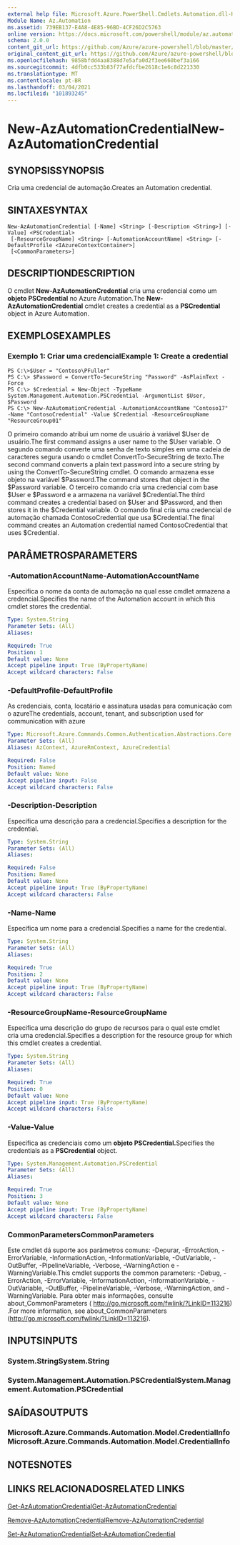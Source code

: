 ```yaml
---
external help file: Microsoft.Azure.PowerShell.Cmdlets.Automation.dll-Help.xml
Module Name: Az.Automation
ms.assetid: 739EB137-E4A8-4E85-96BD-4CF26D2C5763
online version: https://docs.microsoft.com/powershell/module/az.automation/new-azautomationcredential
schema: 2.0.0
content_git_url: https://github.com/Azure/azure-powershell/blob/master/src/Automation/Automation/help/New-AzAutomationCredential.md
original_content_git_url: https://github.com/Azure/azure-powershell/blob/master/src/Automation/Automation/help/New-AzAutomationCredential.md
ms.openlocfilehash: 9858bfdd4aa8388d7e5afa0d2f3ee660bef3a166
ms.sourcegitcommit: 4dfb0cc533b83f77afdcfbe2618c1e6c8d221330
ms.translationtype: MT
ms.contentlocale: pt-BR
ms.lasthandoff: 03/04/2021
ms.locfileid: "101893245"
---
```

# <span data-ttu-id="d073a-101">New-AzAutomationCredential</span><span class="sxs-lookup"><span data-stu-id="d073a-101">New-AzAutomationCredential</span></span>

## <span data-ttu-id="d073a-102">SYNOPSIS</span><span class="sxs-lookup"><span data-stu-id="d073a-102">SYNOPSIS</span></span>
<span data-ttu-id="d073a-103">Cria uma credencial de automação.</span><span class="sxs-lookup"><span data-stu-id="d073a-103">Creates an Automation credential.</span></span>

## <span data-ttu-id="d073a-104">SINTAXE</span><span class="sxs-lookup"><span data-stu-id="d073a-104">SYNTAX</span></span>

```
New-AzAutomationCredential [-Name] <String> [-Description <String>] [-Value] <PSCredential>
 [-ResourceGroupName] <String> [-AutomationAccountName] <String> [-DefaultProfile <IAzureContextContainer>]
 [<CommonParameters>]
```

## <span data-ttu-id="d073a-105">DESCRIPTION</span><span class="sxs-lookup"><span data-stu-id="d073a-105">DESCRIPTION</span></span>
<span data-ttu-id="d073a-106">O cmdlet **New-AzAutomationCredential** cria uma credencial como um **objeto PSCredential** no Azure Automation.</span><span class="sxs-lookup"><span data-stu-id="d073a-106">The **New-AzAutomationCredential** cmdlet creates a credential as a **PSCredential** object in Azure Automation.</span></span>

## <span data-ttu-id="d073a-107">EXEMPLOS</span><span class="sxs-lookup"><span data-stu-id="d073a-107">EXAMPLES</span></span>

### <span data-ttu-id="d073a-108">Exemplo 1: Criar uma credencial</span><span class="sxs-lookup"><span data-stu-id="d073a-108">Example 1: Create a credential</span></span>
```
PS C:\>$User = "Contoso\PFuller"
PS C:\> $Password = ConvertTo-SecureString "Password" -AsPlainText -Force
PS C:\> $Credential = New-Object -TypeName System.Management.Automation.PSCredential -ArgumentList $User, $Password
PS C:\> New-AzAutomationCredential -AutomationAccountName "Contoso17" -Name "ContosoCredential" -Value $Credential -ResourceGroupName "ResourceGroup01"
```

<span data-ttu-id="d073a-109">O primeiro comando atribui um nome de usuário à variável $User de usuário.</span><span class="sxs-lookup"><span data-stu-id="d073a-109">The first command assigns a user name to the $User variable.</span></span>
<span data-ttu-id="d073a-110">O segundo comando converte uma senha de texto simples em uma cadeia de caracteres segura usando o cmdlet ConvertTo-SecureString de texto.</span><span class="sxs-lookup"><span data-stu-id="d073a-110">The second command converts a plain text password into a secure string by using the ConvertTo-SecureString cmdlet.</span></span>
<span data-ttu-id="d073a-111">O comando armazena esse objeto na variável $Password.</span><span class="sxs-lookup"><span data-stu-id="d073a-111">The command stores that object in the $Password variable.</span></span>
<span data-ttu-id="d073a-112">O terceiro comando cria uma credencial com base $User e $Password e a armazena na variável $Credential.</span><span class="sxs-lookup"><span data-stu-id="d073a-112">The third command creates a credential based on $User and $Password, and then stores it in the $Credential variable.</span></span>
<span data-ttu-id="d073a-113">O comando final cria uma credencial de automação chamada ContosoCredential que usa $Credential.</span><span class="sxs-lookup"><span data-stu-id="d073a-113">The final command creates an Automation credential named ContosoCredential that uses $Credential.</span></span>

## <span data-ttu-id="d073a-114">PARÂMETROS</span><span class="sxs-lookup"><span data-stu-id="d073a-114">PARAMETERS</span></span>

### <span data-ttu-id="d073a-115">-AutomationAccountName</span><span class="sxs-lookup"><span data-stu-id="d073a-115">-AutomationAccountName</span></span>
<span data-ttu-id="d073a-116">Especifica o nome da conta de automação na qual esse cmdlet armazena a credencial.</span><span class="sxs-lookup"><span data-stu-id="d073a-116">Specifies the name of the Automation account in which this cmdlet stores the credential.</span></span>

```yaml
Type: System.String
Parameter Sets: (All)
Aliases:

Required: True
Position: 1
Default value: None
Accept pipeline input: True (ByPropertyName)
Accept wildcard characters: False
```

### <span data-ttu-id="d073a-117">-DefaultProfile</span><span class="sxs-lookup"><span data-stu-id="d073a-117">-DefaultProfile</span></span>
<span data-ttu-id="d073a-118">As credenciais, conta, locatário e assinatura usadas para comunicação com o azure</span><span class="sxs-lookup"><span data-stu-id="d073a-118">The credentials, account, tenant, and subscription used for communication with azure</span></span>

```yaml
Type: Microsoft.Azure.Commands.Common.Authentication.Abstractions.Core.IAzureContextContainer
Parameter Sets: (All)
Aliases: AzContext, AzureRmContext, AzureCredential

Required: False
Position: Named
Default value: None
Accept pipeline input: False
Accept wildcard characters: False
```

### <span data-ttu-id="d073a-119">-Description</span><span class="sxs-lookup"><span data-stu-id="d073a-119">-Description</span></span>
<span data-ttu-id="d073a-120">Especifica uma descrição para a credencial.</span><span class="sxs-lookup"><span data-stu-id="d073a-120">Specifies a description for the credential.</span></span>

```yaml
Type: System.String
Parameter Sets: (All)
Aliases:

Required: False
Position: Named
Default value: None
Accept pipeline input: True (ByPropertyName)
Accept wildcard characters: False
```

### <span data-ttu-id="d073a-121">-Name</span><span class="sxs-lookup"><span data-stu-id="d073a-121">-Name</span></span>
<span data-ttu-id="d073a-122">Especifica um nome para a credencial.</span><span class="sxs-lookup"><span data-stu-id="d073a-122">Specifies a name for the credential.</span></span>

```yaml
Type: System.String
Parameter Sets: (All)
Aliases:

Required: True
Position: 2
Default value: None
Accept pipeline input: True (ByPropertyName)
Accept wildcard characters: False
```

### <span data-ttu-id="d073a-123">-ResourceGroupName</span><span class="sxs-lookup"><span data-stu-id="d073a-123">-ResourceGroupName</span></span>
<span data-ttu-id="d073a-124">Especifica uma descrição do grupo de recursos para o qual este cmdlet cria uma credencial.</span><span class="sxs-lookup"><span data-stu-id="d073a-124">Specifies a description for the resource group for which this cmdlet creates a credential.</span></span>

```yaml
Type: System.String
Parameter Sets: (All)
Aliases:

Required: True
Position: 0
Default value: None
Accept pipeline input: True (ByPropertyName)
Accept wildcard characters: False
```

### <span data-ttu-id="d073a-125">-Value</span><span class="sxs-lookup"><span data-stu-id="d073a-125">-Value</span></span>
<span data-ttu-id="d073a-126">Especifica as credenciais como um **objeto PSCredential.**</span><span class="sxs-lookup"><span data-stu-id="d073a-126">Specifies the credentials as a **PSCredential** object.</span></span>

```yaml
Type: System.Management.Automation.PSCredential
Parameter Sets: (All)
Aliases:

Required: True
Position: 3
Default value: None
Accept pipeline input: True (ByPropertyName)
Accept wildcard characters: False
```

### <span data-ttu-id="d073a-127">CommonParameters</span><span class="sxs-lookup"><span data-stu-id="d073a-127">CommonParameters</span></span>
<span data-ttu-id="d073a-128">Este cmdlet dá suporte aos parâmetros comuns: -Depurar, -ErrorAction, -ErrorVariable, -InformationAction, -InformationVariable, -OutVariable, -OutBuffer, -PipelineVariable, -Verbose, -WarningAction e -WarningVariable.</span><span class="sxs-lookup"><span data-stu-id="d073a-128">This cmdlet supports the common parameters: -Debug, -ErrorAction, -ErrorVariable, -InformationAction, -InformationVariable, -OutVariable, -OutBuffer, -PipelineVariable, -Verbose, -WarningAction, and -WarningVariable.</span></span> <span data-ttu-id="d073a-129">Para obter mais informações, consulte about_CommonParameters ( http://go.microsoft.com/fwlink/?LinkID=113216) .</span><span class="sxs-lookup"><span data-stu-id="d073a-129">For more information, see about_CommonParameters (http://go.microsoft.com/fwlink/?LinkID=113216).</span></span>

## <span data-ttu-id="d073a-130">INPUTS</span><span class="sxs-lookup"><span data-stu-id="d073a-130">INPUTS</span></span>

### <span data-ttu-id="d073a-131">System.String</span><span class="sxs-lookup"><span data-stu-id="d073a-131">System.String</span></span>

### <span data-ttu-id="d073a-132">System.Management.Automation.PSCredential</span><span class="sxs-lookup"><span data-stu-id="d073a-132">System.Management.Automation.PSCredential</span></span>

## <span data-ttu-id="d073a-133">SAÍDAS</span><span class="sxs-lookup"><span data-stu-id="d073a-133">OUTPUTS</span></span>

### <span data-ttu-id="d073a-134">Microsoft.Azure.Commands.Automation.Model.CredentialInfo</span><span class="sxs-lookup"><span data-stu-id="d073a-134">Microsoft.Azure.Commands.Automation.Model.CredentialInfo</span></span>

## <span data-ttu-id="d073a-135">NOTES</span><span class="sxs-lookup"><span data-stu-id="d073a-135">NOTES</span></span>

## <span data-ttu-id="d073a-136">LINKS RELACIONADOS</span><span class="sxs-lookup"><span data-stu-id="d073a-136">RELATED LINKS</span></span>

[<span data-ttu-id="d073a-137">Get-AzAutomationCredential</span><span class="sxs-lookup"><span data-stu-id="d073a-137">Get-AzAutomationCredential</span></span>](./Get-AzAutomationCredential.md)

[<span data-ttu-id="d073a-138">Remove-AzAutomationCredential</span><span class="sxs-lookup"><span data-stu-id="d073a-138">Remove-AzAutomationCredential</span></span>](./Remove-AzAutomationCredential.md)

[<span data-ttu-id="d073a-139">Set-AzAutomationCredential</span><span class="sxs-lookup"><span data-stu-id="d073a-139">Set-AzAutomationCredential</span></span>](./Set-AzAutomationCredential.md)


